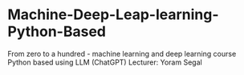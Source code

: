 # Machine-Deep-Leap-learning-Python-Based

From zero to a hundred - machine learning and deep learning course
Python based using LLM (ChatGPT)
Lecturer: Yoram Segal

